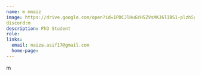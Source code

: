 ```yaml
---
name: m mmaiz
image: https://drive.google.com/open?id=1PDCJlHuGYH5ZVsMKJ6lIBS1-plzh5gGf
discord:m
description: PhD Student
role: 
links:
  email: maiza.asif17@gmail.com
  home-page: 
---
```


m